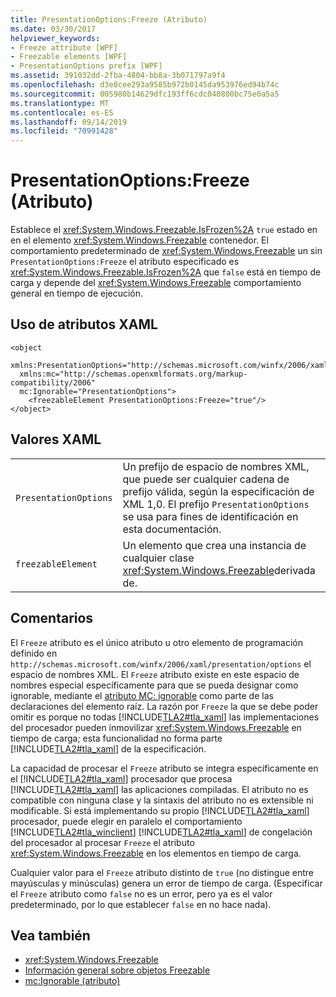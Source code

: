 ```yaml
---
title: PresentationOptions:Freeze (Atributo)
ms.date: 03/30/2017
helpviewer_keywords:
- Freeze attribute [WPF]
- Freezable elements [WPF]
- PresentationOptions prefix [WPF]
ms.assetid: 391032dd-2fba-4804-bb8a-3b071797a9f4
ms.openlocfilehash: d3e0cee293a9585b972b0145da953976ed94b74c
ms.sourcegitcommit: 005980b14629dfc193ff6cdc040800bc75e0a5a5
ms.translationtype: MT
ms.contentlocale: es-ES
ms.lasthandoff: 09/14/2019
ms.locfileid: "70991428"
---
```

# <a name="presentationoptionsfreeze-attribute"></a>PresentationOptions:Freeze (Atributo)
Establece el <xref:System.Windows.Freezable.IsFrozen%2A> `true` estado en en el elemento <xref:System.Windows.Freezable> contenedor. El comportamiento predeterminado de <xref:System.Windows.Freezable> un sin `PresentationOptions:Freeze` el atributo especificado es <xref:System.Windows.Freezable.IsFrozen%2A> que `false` está en tiempo de carga y depende del <xref:System.Windows.Freezable> comportamiento general en tiempo de ejecución.  
  
## <a name="xaml-attribute-usage"></a>Uso de atributos XAML  
  
```xaml  
<object  
  xmlns:PresentationOptions="http://schemas.microsoft.com/winfx/2006/xaml/presentation/options"  
  xmlns:mc="http://schemas.openxmlformats.org/markup-compatibility/2006"  
  mc:Ignorable="PresentationOptions">  
    <freezableElement PresentationOptions:Freeze="true"/>  
</object>  
```  
  
## <a name="xaml-values"></a>Valores XAML  
  
|||  
|-|-|  
|`PresentationOptions`|Un prefijo de espacio de nombres XML, que puede ser cualquier cadena de prefijo válida, según la especificación de XML 1,0. El prefijo `PresentationOptions` se usa para fines de identificación en esta documentación.|  
|`freezableElement`|Un elemento que crea una instancia de cualquier clase <xref:System.Windows.Freezable>derivada de.|  
  
## <a name="remarks"></a>Comentarios  
 El `Freeze` atributo es el único atributo u otro elemento de programación definido en `http://schemas.microsoft.com/winfx/2006/xaml/presentation/options` el espacio de nombres XML. El `Freeze` atributo existe en este espacio de nombres especial específicamente para que se pueda designar como ignorable, mediante el [atributo MC: ignorable](mc-ignorable-attribute.md) como parte de las declaraciones del elemento raíz. La razón por `Freeze` la que se debe poder omitir es porque no todas [!INCLUDE[TLA2#tla_xaml](../../../../includes/tla2sharptla-xaml-md.md)] las implementaciones del procesador pueden inmovilizar <xref:System.Windows.Freezable> en tiempo de carga; esta funcionalidad no forma parte [!INCLUDE[TLA2#tla_xaml](../../../../includes/tla2sharptla-xaml-md.md)] de la especificación.  
  
 La capacidad de procesar el `Freeze` atributo se integra específicamente en el [!INCLUDE[TLA2#tla_xaml](../../../../includes/tla2sharptla-xaml-md.md)] procesador que procesa [!INCLUDE[TLA2#tla_xaml](../../../../includes/tla2sharptla-xaml-md.md)] las aplicaciones compiladas. El atributo no es compatible con ninguna clase y la sintaxis del atributo no es extensible ni modificable. Si está implementando su propio [!INCLUDE[TLA2#tla_xaml](../../../../includes/tla2sharptla-xaml-md.md)] procesador, puede elegir en paralelo el comportamiento [!INCLUDE[TLA2#tla_winclient](../../../../includes/tla2sharptla-winclient-md.md)] [!INCLUDE[TLA2#tla_xaml](../../../../includes/tla2sharptla-xaml-md.md)] de congelación del procesador al procesar `Freeze` el atributo <xref:System.Windows.Freezable> en los elementos en tiempo de carga.  
  
 Cualquier valor para el `Freeze` atributo distinto de `true` (no distingue entre mayúsculas y minúsculas) genera un error de tiempo de carga. (Especificar el `Freeze` atributo como `false` no es un error, pero ya es el valor predeterminado, por lo que establecer `false` en no hace nada).  
  
## <a name="see-also"></a>Vea también

- <xref:System.Windows.Freezable>
- [Información general sobre objetos Freezable](freezable-objects-overview.md)
- [mc:Ignorable (atributo)](mc-ignorable-attribute.md)
